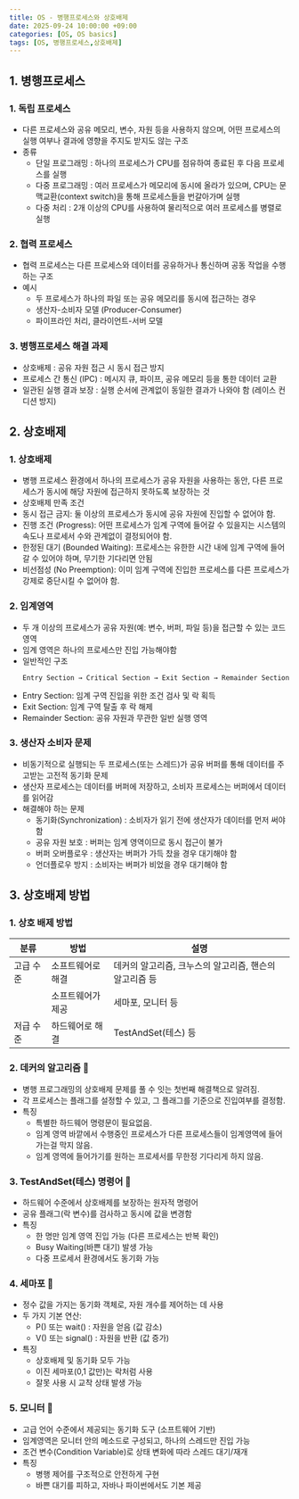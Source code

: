 ```yaml
---
title: OS - 병행프로세스와 상호배제
date: 2025-09-24 10:00:00 +09:00
categories: [OS, OS basics]
tags: [OS, 병행프로세스,상호배제]
---
```


## 1. 병행프로세스
### 1. 독립 프로세스
- 다른 프로세스와 공유 메모리, 변수, 자원 등을 사용하지 않으며, 어떤 프로세스의 실행 여부나 결과에 영향을 주지도 받지도 않는 구조
- 종류
    - 단일 프로그래밍 : 하나의 프로세스가 CPU를 점유하여 종료된 후 다음 프로세스를 실행
    - 다중 프로그래밍 : 여러 프로세스가 메모리에 동시에 올라가 있으며, CPU는 문맥교환(context switch)을 통해 프로세스들을 번갈아가며 실행
    - 다중 처리 : 2개 이상의 CPU를 사용하여 물리적으로 여러 프로세스를 병렬로 실행

### 2. 협력 프로세스
- 협력 프로세스는 다른 프로세스와 데이터를 공유하거나 통신하며 공동 작업을 수행하는 구조
- 예시
  - 두 프로세스가 하나의 파일 또는 공유 메모리를 동시에 접근하는 경우
  - 생산자-소비자 모델 (Producer-Consumer)
  - 파이프라인 처리, 클라이언트-서버 모델


### 3. 병행프로세스 해결 과제
- 상호배제 : 공유 자원 접근 시 동시 접근 방지
- 프로세스 간 통신 (IPC) : 메시지 큐, 파이프, 공유 메모리 등을 통한 데이터 교환
- 일관된 실행 결과 보장 : 실행 순서에 관계없이 동일한 결과가 나와야 함 (레이스 컨디션 방지)

## 2. 상호배제
### 1. 상호배제
- 병행 프로세스 환경에서 하나의 프로세스가 공유 자원을 사용하는 동안, 다른 프로세스가 동시에 해당 자원에 접근하지 못하도록 보장하는 것
- 상호배제 만족 조건
- 동시 접근 금지: 둘 이상의 프로세스가 동시에 공유 자원에 진입할 수 없어야 함.
- 진행 조건 (Progress): 어떤 프로세스가 임계 구역에 들어갈 수 있을지는 시스템의 속도나 프로세서 수와 관계없이 결정되어야 함.
- 한정된 대기 (Bounded Waiting): 프로세스는 유한한 시간 내에 임계 구역에 들어갈 수 있어야 하며, 무기한 기다리면 안됨
- 비선점성 (No Preemption): 이미 임계 구역에 진입한 프로세스를 다른 프로세스가 강제로 중단시킬 수 없어야 함.

### 2. 임계영역
- 두 개 이상의 프로세스가 공유 자원(예: 변수, 버퍼, 파일 등)을 접근할 수 있는 코드 영역
- 임계 영역은 하나의 프로세스만 진입 가능해야함
- 일반적인 구조
  ```
  Entry Section → Critical Section → Exit Section → Remainder Section
  ```
- Entry Section: 임계 구역 진입을 위한 조건 검사 및 락 획득
- Exit Section: 임계 구역 탈출 후 락 해제
- Remainder Section: 공유 자원과 무관한 일반 실행 영역

### 3. 생산자 소비자 문제
- 비동기적으로 실행되는 두 프로세스(또는 스레드)가 공유 버퍼를 통해 데이터를 주고받는 고전적 동기화 문제
- 생산자 프로세스는 데이터를 버퍼에 저장하고, 소비자 프로세스는 버퍼에서 데이터를 읽어감
- 해결해야 하는 문제
    - 동기화(Synchronization) : 소비자가 읽기 전에 생산자가 데이터를 먼저 써야 함
    - 공유 자원 보호 : 버퍼는 임계 영역이므로 동시 접근이 불가
    - 버퍼 오버플로우 : 생산자는 버퍼가 가득 찼을 경우 대기해야 함
    - 언더플로우 방지 : 소비자는 버퍼가 비었을 경우 대기해야 함

## 3. 상호배제 방법
### 1. 상호 배제 방법

| 분류|방법|설명|
| - | - | - |
| 고급 수준 | 소프트웨어로 해결| 데커의 알고리즘, 크누스의 알고리즘, 핸슨의 알고리즘 등 |
||소프트웨어가 제공 | 세마포, 모니터 등 |
| 저급 수준 | 하드웨어로 해결| TestAndSet(테스) 등 |

### 2. 데커의 알고리즘 🔖
- 병행 프로그래밍의 상호배제 문제를 풀 수 잇는 첫번째 해결책으로 알려짐.
- 각 프로세스는 플래그를 설정할 수 있고, 그 플래그를 기준으로 진입여부를 결정함.
- 특징
    - 특별한 하드웨어 명령문이 필요없음.
    - 임계 영역 바깥에서 수행중인 프로세스가 다른 프로세스들이 임계영역에 들어가는걸 막지 않음.
    - 임계 영역에 들어가기를 원하는 프로세서를 무한정 기다리게 하지 않음.

### 3. TestAndSet(테스) 명령어 🔖
- 하드웨어 수준에서 상호배제를 보장하는 원자적 명령어
- 공유 플래그(락 변수)를 검사하고 동시에 값을 변경함
- 특징
  - 한 명만 임계 영역 진입 가능 (다른 프로세스는 반복 확인)
  - Busy Waiting(바쁜 대기) 발생 가능
  - 다중 프로세서 환경에서도 동기화 가능

### 4. 세마포 🔖
- 정수 값을 가지는 동기화 객체로, 자원 개수를 제어하는 데 사용
- 두 가지 기본 연산:
    - P() 또는 wait() : 자원을 얻음 (값 감소)
    - V() 또는 signal() : 자원을 반환 (값 증가)
- 특징
    - 상호배제 및 동기화 모두 가능
    - 이진 세마포(0,1 값만)는 락처럼 사용
    - 잘못 사용 시 교착 상태 발생 가능

### 5. 모니터 🔖
- 고급 언어 수준에서 제공되는 동기화 도구 (소프트웨어 기반)
- 임계영역은 모니터 안의 메소드로 구성되고, 하나의 스레드만 진입 가능
- 조건 변수(Condition Variable)로 상태 변화에 따라 스레드 대기/재개
- 특징
    - 병행 제어를 구조적으로 안전하게 구현
    - 바쁜 대기를 피하고, 자바나 파이썬에서도 기본 제공
